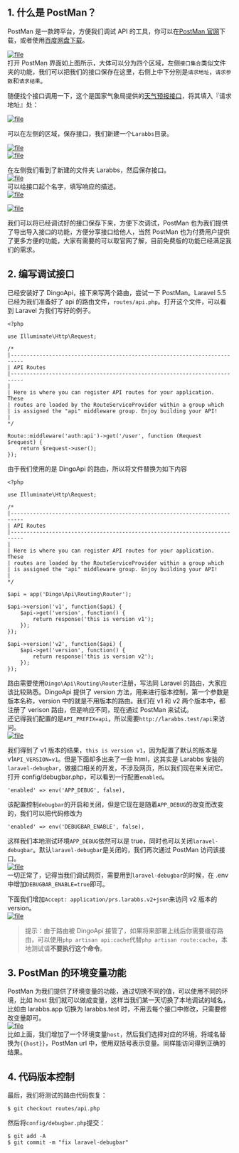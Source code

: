 ## 1. 什么是 PostMan？

PostMan 是一款跨平台，方便我们调试 API 的工具，你可以在[PostMan 官网](https://www.getpostman.com/)下载，或者使用[百度网盘下载](https://pan.baidu.com/s/1dEMMD2L)。

[![](https://iocaffcdn.phphub.org/uploads/images/201712/29/6351/2GQLI18FGu.png "file")](https://iocaffcdn.phphub.org/uploads/images/201712/29/6351/2GQLI18FGu.png)  
打开 PostMan 界面如上图所示，大体可以分为四个区域，左侧`接口集合`类似文件夹的功能，我们可以把我们的接口保存在这里，右侧上中下分别是`请求地址`，`请求参数`和`请求结果`。

随便找个接口调用一下，这个是国家气象局提供的[天气预报接口](http://www.weather.com.cn/data/sk/101010100.html)，将其填入『请求地址』处：

[![](https://iocaffcdn.phphub.org/uploads/images/201801/24/1/fw3oUqkvyP.png "file")](https://iocaffcdn.phphub.org/uploads/images/201801/24/1/fw3oUqkvyP.png)

可以在左侧的区域，保存接口，我们新建一个`Larabbs`目录。

[![](https://iocaffcdn.phphub.org/uploads/images/201712/29/6351/lTodfiiaqQ.png "file")](https://iocaffcdn.phphub.org/uploads/images/201712/29/6351/lTodfiiaqQ.png)  
[![](https://iocaffcdn.phphub.org/uploads/images/201712/29/6351/oWg7CJjtrz.png "file")](https://iocaffcdn.phphub.org/uploads/images/201712/29/6351/oWg7CJjtrz.png)

在左侧我们看到了新建的文件夹 Larabbs，然后保存接口。  
[![](https://iocaffcdn.phphub.org/uploads/images/201712/29/6351/cjYL1IsJNG.png "file")](https://iocaffcdn.phphub.org/uploads/images/201712/29/6351/cjYL1IsJNG.png)  
可以给接口起个名字，填写响应的描述。  
[![](https://iocaffcdn.phphub.org/uploads/images/201712/29/6351/7QL7E75B2u.png "file")](https://iocaffcdn.phphub.org/uploads/images/201712/29/6351/7QL7E75B2u.png)

[![](https://iocaffcdn.phphub.org/uploads/images/201712/29/6351/xuw9pIhHaf.png "file")](https://iocaffcdn.phphub.org/uploads/images/201712/29/6351/xuw9pIhHaf.png)

我们可以将已经调试好的接口保存下来，方便下次调试，PostMan 也为我们提供了导出导入接口的功能，方便分享接口给他人，当然 PostMan 也为付费用户提供了更多方便的功能，大家有需要的可以取官网了解，目前免费版的功能已经满足我们的需求。

## 2. 编写调试接口

已经安装好了 DingoApi，接下来写两个路由，尝试一下 PostMan。Laravel 5.5 已经为我们准备好了 api 的路由文件，`routes/api.php`。打开这个文件，可以看到 Laravel 为我们写好的例子。

```
<?php

use Illuminate\Http\Request;

/*
|--------------------------------------------------------------------------
| API Routes
|--------------------------------------------------------------------------
|
| Here is where you can register API routes for your application. These
| routes are loaded by the RouteServiceProvider within a group which
| is assigned the "api" middleware group. Enjoy building your API!
|
*/

Route::middleware('auth:api')->get('/user', function (Request $request) {
    return $request->user();
});
```

由于我们使用的是 DingoApi 的路由，所以将文件替换为如下内容

```
<?php

use Illuminate\Http\Request;

/*
|--------------------------------------------------------------------------
| API Routes
|--------------------------------------------------------------------------
|
| Here is where you can register API routes for your application. These
| routes are loaded by the RouteServiceProvider within a group which
| is assigned the "api" middleware group. Enjoy building your API!
|
*/

$api = app('Dingo\Api\Routing\Router');

$api->version('v1', function($api) {
    $api->get('version', function() {
        return response('this is version v1');
    });
});

$api->version('v2', function($api) {
    $api->get('version', function() {
        return response('this is version v2');
    });
});
```

路由需要使用`Dingo\Api\Routing\Router`注册，写法同 Laravel 的路由，大家应该比较熟悉。DingoApi 提供了 version 方法，用来进行版本控制，第一个参数是版本名称，version 中的就是不用版本的路由。我们在 v1 和 v2 两个版本中，都注册了 verison 路由，但是响应不同，现在通过 PostMan 来试试。  
还记得我们配置的是`API_PREFIX=api`，所以需要`http://larabbs.test/api`来访问。  
[![](https://iocaffcdn.phphub.org/uploads/images/201801/01/6351/TDGI068yFV.png "file")](https://iocaffcdn.phphub.org/uploads/images/201801/01/6351/TDGI068yFV.png)

我们得到了 v1 版本的结果，`this is version v1`，因为配置了默认的版本是 v1`API_VERSION=v1`。但是下面却多出来了一些 html，这其实是 Larabbs 安装的`laravel-debugbar`，做接口相关的开发，不涉及网页，所以我们现在来关闭它。  
打开 config/debugbar.php，可以看到一行配置`enabled`。

```
'enabled' => env('APP_DEBUG', false),
```

该配置控制`debugbar`的开启和关闭，但是它现在是随着`APP_DEBUG`的改变而改变的，我们可以把代码修改为

```
'enabled' => env('DEBUGBAR_ENABLE', false),
```

这样我们本地测试环境`APP_DEBUG`依然可以是 true，同时也可以关闭`laravel-debugbar`。默认`laravel-debugbar`是关闭的，我们再次通过 PostMan 访问该接口。  
[![](https://iocaffcdn.phphub.org/uploads/images/201801/01/6351/w8Scu1mA4g.png "file")](https://iocaffcdn.phphub.org/uploads/images/201801/01/6351/w8Scu1mA4g.png)  
一切正常了，记得当我们调试网页，需要用到`laravel-debugbar`的时候，在 .env 中增加`DEBUGBAR_ENABLE=true`即可。

下面我们增加`Accept: application/prs.larabbs.v2+json`来访问 v2 版本的 version。  
[![](https://iocaffcdn.phphub.org/uploads/images/201801/01/6351/UIeJWYMiou.png "file")](https://iocaffcdn.phphub.org/uploads/images/201801/01/6351/UIeJWYMiou.png)

> 提示：由于路由被 DingoApi 接管了，如果将来部署上线后你需要缓存路由，可以使用`php artisan api:cache`代替`php artisan route:cache`，本地测试请**不要执行这个命令**。

## 3. PostMan 的环境变量功能

PostMan 为我们提供了环境变量的功能，通过切换不同的值，可以使用不同的环境，比如 host 我们就可以做成变量，这样当我们某一天切换了本地调试的域名，比如由 larabbs.app 切换为 larabbs.test 时，不用去每个接口中修改，只需要修改变量即可。  
[![](https://iocaffcdn.phphub.org/uploads/images/201801/02/6351/SinuoV0uVD.gif "file")](https://iocaffcdn.phphub.org/uploads/images/201801/02/6351/SinuoV0uVD.gif)  
比如上面，我们增加了一个环境变量`host`，然后我们选择对应的环境，将域名替换为`{{host}}`，PostMan url 中，使用双括号表示变量。同样能访问得到正确的结果。

## 4. 代码版本控制

最后，我们将测试的路由代码恢复：

```
$ git checkout routes/api.php
```

然后将`config/debugbar.php`提交：

```
$ git add -A
$ git commit -m "fix laravel-debugbar"
```



